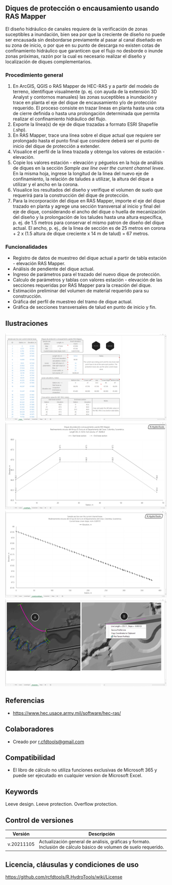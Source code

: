 ## Diques de protección o encausamiento usando RAS Mapper

El diseño hidráulico de canales requiere de la verificación de zonas suceptibles a inundación, bien sea por que la creciente de diseño no puede ser encausada sin desbordarse previamente al pasar al canal diseñado en su zona de inicio, o por que en su punto de descarga no existen cotas de confinamiento hidráulico que garanticen que el flujo no desborde o inunde zonas próximas, razón por la cual es necesario realizar el diseño y localización de diques complementarios.


### Procedimiento general
1. En ArcGIS, QGIS o RAS Mapper de HEC-RAS y a partir del modelo de terreno, identifique visualmente (p. ej. con ayuda de la extensión 3D Analyst y contornos manuales) las zonas suceptibles a inundación y trace en planta el eje del dique de encausamiento y/o de protección requerido. El proceso consiste en trazar lineas en planta hasta una cota de cierre definida o hasta una prolongación determinada que permita realizar el confinamiento hidráulico del flujo.
2. Exporte la línea(s) de eje de dique trazadas a formato ESRI Shapefile (.shp).
3. En RAS Mapper, trace una línea sobre el dique actual que requiere ser prolongado hasta el punto final que considere deberá ser el punto de inicio del dique de protección a extender.
4. Visualice el perfil de la línea trazada y obtenga los valores de estación - elevación.
5. Copie los valores estación - elevación y péguelos en la hoja de análisis de diques en la sección _Sample axe line over the current channel levee_. En la misma hoja, ingrese la longitud de la linea del nuevo eje de confinamiento, la relación de taludes a utilizar, la altura del dique a utilizar y el ancho en la corona.
6. Visualice los resultados del diseño y verifique el volumen de suelo que requerirá para la construcción del dique de protección.
7. Para la incorporación del dique en RAS Mapper, importe el eje del dique trazado en planta y agrege una sección transversal al inicio y final del eje de dique, considerando el ancho del dique o huella de mecanización del diseño y la prolongación de los taludes hasta una altura específica, p. ej. de 1.5 metros para conservar el mismo patron de diseño del dique actual. El ancho, p. ej., de la linea de sección es de 25 metros en corona + 2 x (1.5 altura de dique creciente x 14 m de talud)  = 67 metros.


### Funcionalidades

* Registro de datos de muestreo del dique actual a partir de tabla estación - elevación RAS Mapper.
* Análisis de pendiente del dique actual.
* Ingreso de parámetros para el trazado del nuevo dique de protección.
* Calculo de parámetros y tablas con valores estación - elevación de las secciones requeridas por RAS Mapper para la creación del dique.
* Estimación preliminar del volumen de material requerido para su construcción.
* Gráfica del perfil de muestreo del tramo de dique actual.
* Gráfica de secciones transversales de talud en punto de inicio y fin.


## Ilustraciones

![R.HydroTools.DisenoDique.Screenshot1](https://github.com/rcfdtools/R.HydroTools/blob/main/DisenoDique/Screenshot/Screenshot1.png)
![R.HydroTools.DisenoDique.Screenshot2](https://github.com/rcfdtools/R.HydroTools/blob/main/DisenoDique/Screenshot/Screenshot2.png)
![R.HydroTools.DisenoDique.Screenshot3](https://github.com/rcfdtools/R.HydroTools/blob/main/DisenoDique/Screenshot/Screenshot3.png)
![R.HydroTools.DisenoDique.Screenshot4](https://github.com/rcfdtools/R.HydroTools/blob/main/DisenoDique/Screenshot/Screenshot4.png)


## Referencias

* https://www.hec.usace.army.mil/software/hec-ras/


## Colaboradores

* Creado por r.cfdtools@gmail.com


## Compatibilidad

* El libro de cálculo no utiliza funciones exclusivas de Microsoft 365 y puede ser ejecutado en cualquier version de Microsoft Excel.


## Keywords
Leeve design. Leeve protection. Overflow protection.


## Control de versiones

Versión | Descripción
--- | ---
| v.20211105 | Actualización general de análisis, gráficas y formato. Inclusión de cálculo básico de volumen de suelo requerido.


## Licencia, cláusulas y condiciones de uso
https://github.com/rcfdtools/R.HydroTools/wiki/License

